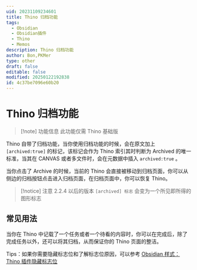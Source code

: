 ```yaml
---
uid: 20231109234601
title: Thino 归档功能
tags:
  - Obsidian
  - Obsidian插件
  - Thino
  - Memos
description: Thino 归档功能
author: Bon,PKMer
type: other
draft: false
editable: false
modified: 20250122192838
id: 4c37be7096e60b20
---
```


# Thino 归档功能

> [!note] 功能信息
> 此功能仅需 Thino 基础版

Thino 自带了归档功能，当你使用归档功能的时候，会在原文加上 `[archived:true]` 的标记，该标记会作为 Thino 索引其时判断为 Archived 的唯一标准，当其在 CANVAS 或者多文件时，会在元数据中插入 `archived:true` 。

当你点击了 Archive 的时候，当前的 Thino 会直接被移动到归档页面，你可以从侧边的归档按钮点击进入归档页面，在归档页面中，你可以恢复 Thino。

> [!notice] 注意
> 2.2.4 以后的版本 `[archived] 标志` 会变为一个所见即所得的图形标志

## 常见用法

当你在 Thino 中记载了一个任务或者一个待看的内容时，你可以在完成后，除了完成任务以外，还可以将其归档，从而保证你的 Thino 页面的整洁。

Tips：如果你需要隐藏标志位和了解标志位原因，可以参考 [Obsidian 样式：Thino 插件隐藏标志位]( https://pkmer.cn/show/20240124113835 )
